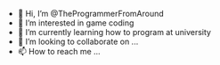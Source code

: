 - 👋 Hi, I’m @TheProgrammerFromAround
- 👀 I’m interested in game coding
- 🌱 I’m currently learning how to program at university
- 💞️ I’m looking to collaborate on ...
- 📫 How to reach me ...

<!---
TheProgrammerFromAround/TheProgrammerFromAround is a ✨ special ✨ repository because its `README.md` (this file) appears on your GitHub profile.
You can click the Preview link to take a look at your changes.
--->
